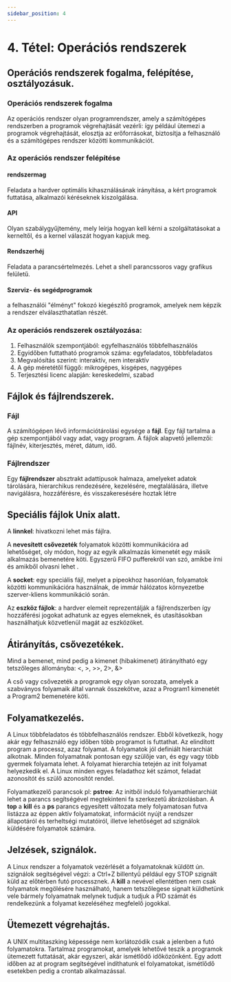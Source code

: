 ```yaml
---
sidebar_position: 4
---
```


# 4. Tétel: Operációs rendszerek

## Operációs rendszerek fogalma, felépítése, osztályozásuk.

### Operációs rendszerek fogalma

Az operációs rendszer olyan programrendszer, amely a számítógépes rendszerben a programok végrehajtását vezérli: így például ütemezi a programok végrehajtását, elosztja az erőforrásokat, biztosítja a felhasználó és a számítógépes rendszer közötti kommunikációt.

### Az operációs rendszer felépítése

#### rendszermag

Feladata a hardver optimális kihasználásának irányítása, a kért programok futtatása, alkalmazói kéréseknek kiszolgálása.

#### API

Olyan szabálygyűjtemény, mely leírja hogyan kell kérni a szolgáltatásokat a kerneltől, és a kernel válaszát hogyan kapjuk meg.

#### Rendszerhéj

Feladata a parancsértelmezés. Lehet a shell parancssoros vagy grafikus felületű.

#### Szerviz- és segédprogramok

a felhasználói "élményt" fokozó kiegészítő programok, amelyek nem képzik a rendszer elválaszthatatlan részét.

### Az operációs rendszerek osztályozása:

1. Felhasználók szempontjából: egyfelhasználós többfelhasználós
2. Egyidőben futtatható programok száma: egyfeladatos, többfeladatos
3. Megvalósítás szerint: interaktív, nem interaktív
4. A gép méretétől függő: mikrogépes, kisgépes, nagygépes
5. Terjesztési licenc alapján: kereskedelmi, szabad

## Fájlok és fájlrendszerek.

### Fájl

A számítógépen lévő információtárolási egysége a **fájl**. Egy fájl tartalma a gép szempontjából vagy adat, vagy program. A fájlok alapvető jellemzői: fájlnév, kiterjesztés, méret, dátum, idő.

### Fájlrendszer

Egy **fájlrendszer** absztrakt adattípusok halmaza, amelyeket adatok tárolására, hierarchikus rendezésére, kezelésére, megtalálására, illetve navigálásra, hozzáférésre, és visszakeresésére hoztak létre

## Speciális fájlok Unix alatt.

A **linnkel**: hivatkozni lehet más fájlra.

A **nevesített csővezeték** folyamatok közötti kommunikációra ad lehetőséget, oly módon, hogy az egyik alkalmazás kimenetét egy másik alkalmazás bemenetére köti. Egyszerű FIFO pufferekről van szó, amikbe írni és amikből olvasni lehet .

A **socket**: egy speciális fájl, melyet a pipeokhoz hasonlóan, folyamatok közötti kommunikációra használnak, de immár hálózatos környezetbe szerver-kliens kommunikáció során.

Az **eszköz fájlok**: a hardver elemeit reprezentálják a fájlrendszerben így hozzáférési jogokat adhatunk az egyes elemeknek, és utasításokban használhatjuk közvetlenül magát az eszközöket.

## Átirányítás, csővezetékek.

Mind a bemenet, mind pedig a kimenet (hibakimenet) átirányítható egy tetszőleges állományba: <, >, >>, 2>, &>

A cső vagy csővezeték a programok egy olyan sorozata, amelyek a szabványos folyamaik által vannak összekötve, azaz a Program1 kimenetét a Program2 bemenetére köti.

## Folyamatkezelés.

A Linux többfeladatos és többfelhasználós rendszer. Ebből következik, hogy akár egy felhasználó egy időben több programot is futtathat. Az elindított program a processz, azaz folyamat. A folyamatok jól definiált hierarchiát alkotnak. Minden folyamatnak pontosan egy szülője van, és egy vagy több gyermek folyamata lehet. A folyamat hierarchia tetején az init folyamat helyezkedik el. A Linux minden egyes feladathoz két számot, feladat azonosítót és szülő azonosítót rendel.

Folyamatkezelő parancsok pl: **pstree**: Az initből induló folyamathierarchiát lehet a parancs segítségével megtekinteni fa szerkezetű ábrázolásban. A **top** a **kill** és a **ps** parancs egyesített változata mely folyamatosan futva listázza az éppen aktív folyamatokat, információt nyújt a rendszer állapotáról és terheltségi mutatóiról, illetve lehetőséget ad szignálok küldésére folyamatok számára.

## Jelzések, szignálok.

A Linux rendszer a folyamatok vezérlését a folyamatoknak küldött ún. szignálok segítségével végzi: a Ctrl+Z billentyű például egy STOP szignált küld az előtérben futó processznek. A **kill** a nevével ellentétben nem csak folyamatok megölésére használható, hanem tetszőlegese signalt küldhetünk vele bármely folyamatnak melynek tudjuk a tudjuk a PID számát és rendelkezünk a folyamat kezeléséhez megfelelő jogokkal.

## Ütemezett végrehajtás.

A UNIX multitaszking képessége nem korlátozódik csak a jelenben a futó folyamatokra. Tartalmaz programokat, amelyek lehetővé teszik a programok ütemezett futtatását, akár egyszeri, akár ismétlődő időközönként. Egy adott időben az at program segítségével indíthatunk el folyamatokat, ismétlődő esetekben pedig a crontab alkalmazással.
